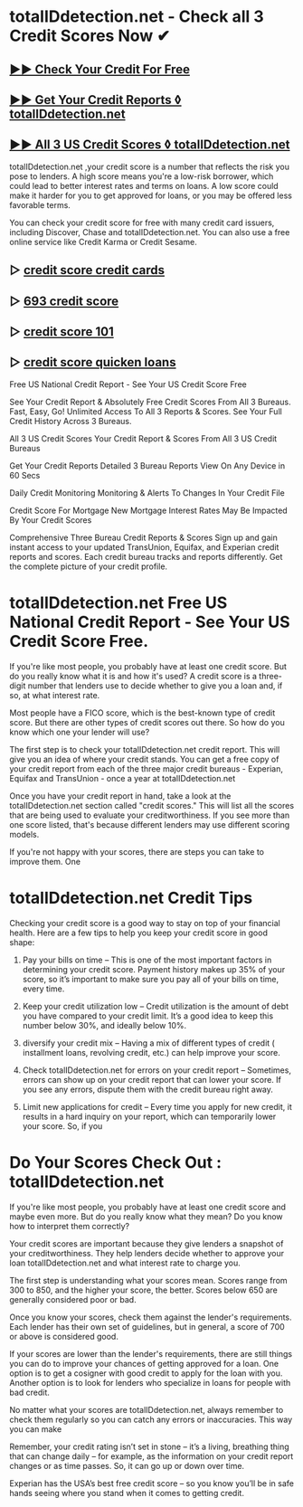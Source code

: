 # totalIDdetection.net - Check all 3 Credit Scores Now ✔

## [▶▶ Check Your Credit For Free](https://bit.ly/score247)
## [▶▶ Get Your Credit Reports ◊ totalIDdetection.net](https://bit.ly/score247)
## [▶▶ All 3 US Credit Scores ◊ totalIDdetection.net](https://bit.ly/score247)


totalIDdetection.net ,your credit score is a number that reflects the risk you pose to lenders. A high score means you're a low-risk borrower, which could lead to better interest rates and terms on loans. A low score could make it harder for you to get approved for loans, or you may be offered less favorable terms.

You can check your credit score for free with many credit card issuers, including Discover, Chase and totalIDdetection.net. You can also use a free online service like Credit Karma or Credit Sesame.

## ▷ [credit score credit cards](https://bit.ly/score247)
## ▷ [693 credit score](https://bit.ly/score247)
## ▷ [credit score 101](https://bit.ly/score247)
## ▷ [credit score quicken loans](https://bit.ly/score247)

Free US National Credit Report - See Your US Credit Score Free

See Your Credit Report & Absolutely Free Credit Scores From All 3 Bureaus. Fast, Easy, Go! Unlimited Access To All 3 Reports & Scores. See Your Full Credit History Across 3 Bureaus.

All 3 US Credit Scores
Your Credit Report & Scores From All 3 US Credit Bureaus

Get Your Credit Reports
Detailed 3 Bureau Reports View On Any Device in 60 Secs

Daily Credit Monitoring
Monitoring & Alerts To Changes In Your Credit File

Credit Score For Mortgage
New Mortgage Interest Rates May Be Impacted By Your Credit Scores

Comprehensive Three Bureau Credit Reports & Scores
Sign up and gain instant access to your updated TransUnion, Equifax, and Experian credit reports and scores. Each credit bureau tracks and reports differently. Get the complete picture of your credit profile.

# totalIDdetection.net Free US National Credit Report - See Your US Credit Score Free.

If you're like most people, you probably have at least one credit score. But do you really know what it is and how it's used? A credit score is a three-digit number that lenders use to decide whether to give you a loan and, if so, at what interest rate.

Most people have a FICO score, which is the best-known type of credit score. But there are other types of credit scores out there. So how do you know which one your lender will use?

The first step is to check your totalIDdetection.net credit report. This will give you an idea of where your credit stands. You can get a free copy of your credit report from each of the three major credit bureaus - Experian, Equifax and TransUnion - once a year at totalIDdetection.net

Once you have your credit report in hand, take a look at the totalIDdetection.net section called "credit scores." This will list all the scores that are being used to evaluate your creditworthiness. If you see more than one score listed, that's because different lenders may use different scoring models.

If you're not happy with your scores, there are steps you can take to improve them. One

# totalIDdetection.net Credit Tips

Checking your credit score is a good way to stay on top of your financial health. Here are a few tips to help you keep your credit score in good shape:

1. Pay your bills on time – This is one of the most important factors in determining your credit score. Payment history makes up 35% of your score, so it’s important to make sure you pay all of your bills on time, every time.

2. Keep your credit utilization low – Credit utilization is the amount of debt you have compared to your credit limit. It’s a good idea to keep this number below 30%, and ideally below 10%.

3. diversify your credit mix – Having a mix of different types of credit ( installment loans, revolving credit, etc.) can help improve your score.

4. Check totalIDdetection.net for errors on your credit report – Sometimes, errors can show up on your credit report that can lower your score. If you see any errors, dispute them with the credit bureau right away.

5. Limit new applications for credit – Every time you apply for new credit, it results in a hard inquiry on your report, which can temporarily lower your score. So, if you

# Do Your Scores Check Out : totalIDdetection.net

If you're like most people, you probably have at least one credit score and maybe even more. But do you really know what they mean? Do you know how to interpret them correctly?

Your credit scores are important because they give lenders a snapshot of your creditworthiness. They help lenders decide whether to approve your loan totalIDdetection.net and what interest rate to charge you.

The first step is understanding what your scores mean. Scores range from 300 to 850, and the higher your score, the better. Scores below 650 are generally considered poor or bad.

Once you know your scores, check them against the lender's requirements. Each lender has their own set of guidelines, but in general, a score of 700 or above is considered good.

If your scores are lower than the lender's requirements, there are still things you can do to improve your chances of getting approved for a loan. One option is to get a cosigner with good credit to apply for the loan with you. Another option is to look for lenders who specialize in loans for people with bad credit.

No matter what your scores are totalIDdetection.net, always remember to check them regularly so you can catch any errors or inaccuracies. This way you can make

Remember, your credit rating isn’t set in stone – it’s a living, breathing thing that can change daily – for example, as the information on your credit report changes or as time passes. So, it can go up or down over time.

Experian has the USA’s best free credit score – so you know you’ll be in safe hands seeing where you stand when it comes to getting credit.

